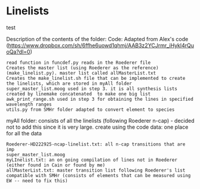 # Linelists

test

Description of the contents of the folder:
Code:
Adapted from Alex's code (https://www.dropbox.com/sh/6ffhe6uowd1qhmj/AAB3z2YCJrmr_iHykl4rQuoQa?dl=0) 

    read function in funcdef.py reads in the Roederer file
    Creates the master list (using Roederer as the reference) (make_linelist.py). master list called allMasterList.txt
    Creates the make_linelist.sh file that can be implemented to create the linelists, which are stored in myAll folder
    super_master_list.moog used in step 3. it is all synthesis lists created by linemake concatenated  to make one big list
    awk_print_range.sh used in step 3 for obtaining the lines in specified wavelength ranges
    utils.py from SMHr folder adapted to convert element to species 

myAll folder:
consists of all the linelists (following Roederer n-cap) - decided not to add this since it is very large. create using the code
data:
one place for all the data

    Roederer-HD222925-ncap-linelist.txt: all n-cap transitions that are imp
    super_master_list.moog
    myLInelist.txt: an on going compilation of lines not in Roederer (either found in Cain or found by me)
    allMasterList.txt: master transition list following Roederer's list compatible with SMHr (consists of elements that can be measured using EW -- need to fix this)


